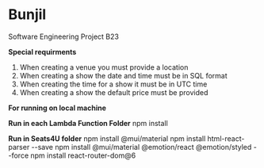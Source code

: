 # Bunjil
Software Engineering Project B23

**Special requirments**
1) When creating a venue you must provide a location
2) When creating a show the date and time must be in SQL format
3) When creating the time for a show it must be in UTC time
4) When creating a show the default price must be provided



**For running on local machine**

**Run in each Lambda Function Folder**
npm install

**Run in Seats4U folder**
npm install @mui/material
npm install html-react-parser --save
npm install @mui/material @emotion/react @emotion/styled --force
npm install react-router-dom@6


